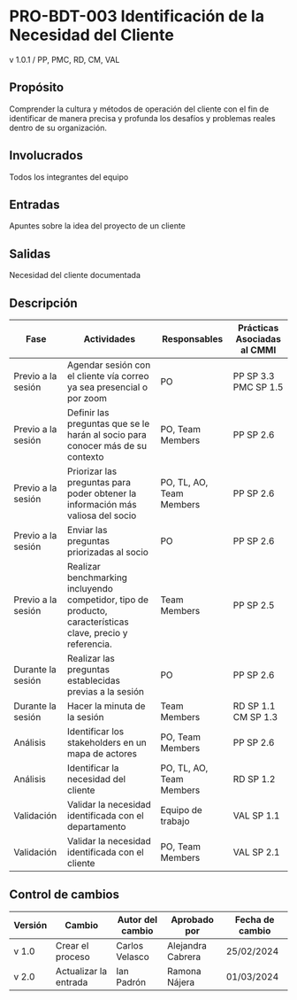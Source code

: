 # PRO-BDT-003 Identificación de la Necesidad del Cliente

v 1.0.1 / PP, PMC, RD, CM, VAL

## Propósito

Comprender la cultura y métodos de operación del cliente con el fin de identificar de manera precisa y profunda los desafíos y problemas reales dentro de su organización.

## Involucrados

Todos los integrantes del equipo

## Entradas

Apuntes sobre la idea del proyecto de un cliente

## Salidas

Necesidad del cliente documentada

## Descripción

| Fase               | Actividades                                                                                                | Responsables             | Prácticas Asociadas al CMMI |
| ------------------ | ---------------------------------------------------------------------------------------------------------- | ------------------------ | --------------------------- |
| Previo a la sesión | Agendar sesión con el cliente vía correo ya sea presencial o por zoom                                      | PO                       | PP SP 3.3 <br/> PMC SP 1.5  |
| Previo a la sesión | Definir las preguntas que se le harán al socio para conocer más de su contexto                             | PO, Team Members         | PP SP 2.6                   |
| Previo a la sesión | Priorizar las preguntas para poder obtener la información más valiosa del socio                            | PO, TL, AO, Team Members | PP SP 2.6                   |
| Previo a la sesión | Enviar las preguntas priorizadas al socio                                                                  | PO                       | PP SP 2.6                   |
| Previo a la sesión | Realizar benchmarking incluyendo competidor, tipo de producto, características clave, precio y referencia. | Team Members             | PP SP 2.5                   |
| Durante la sesión  | Realizar las preguntas establecidas previas a la sesión                                                    | PO                       | PP SP 2.6                   |
| Durante la sesión  | Hacer la minuta de la sesión                                                                               | Team Members             | RD SP 1.1 <br/> CM SP 1.3   |
| Análisis           | Identificar los stakeholders en un mapa de actores                                                         | PO, Team Members         | PP SP 2.6                   |
| Análisis           | Identificar la necesidad del cliente                                                                       | PO, TL, AO, Team Members | RD SP 1.2                   |
| Validación         | Validar la necesidad identificada con el departamento                                                      | Equipo de trabajo        | VAL SP 1.1                  |
| Validación         | Validar la necesidad identificada con el cliente                                                           | PO, Team Members         | VAL SP 2.1                  |

## Control de cambios

| Versión | Cambio           | Autor del cambio | Aprobado por      | Fecha de cambio |
| ------- | ---------------- | ---------------- | ----------------- | --------------- |
| v 1.0 | Crear el proceso | Carlos Velasco   | Alejandra Cabrera | 25/02/2024      |
| v 2.0 | Actualizar la entrada | Ian Padrón  | Ramona Nájera     | 01/03/2024      |
